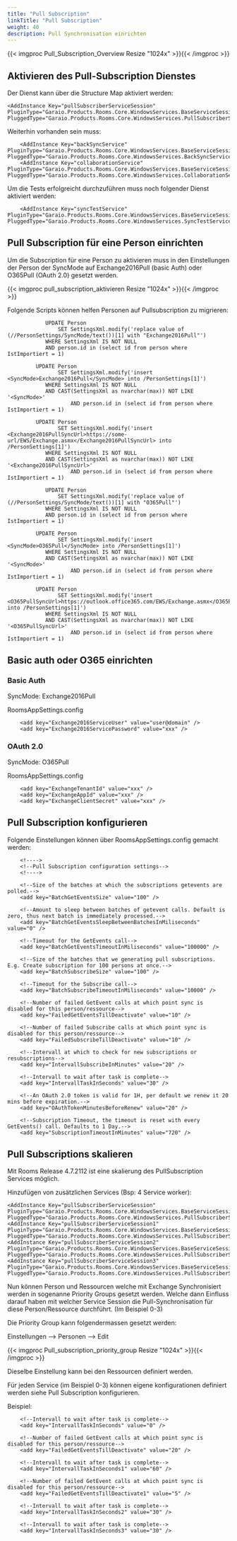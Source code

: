 ```yaml
---
title: "Pull Subscription"
linkTitle: "Pull Subscription"
weight: 40
description: Pull Synchronisation einrichten
---
```


{{< imgproc Pull_Subscription_Overview Resize "1024x" >}}{{< /imgproc >}}

## Aktivieren des Pull-Subscription Dienstes

Der Dienst kann über die Structure Map aktiviert werden:

```
<AddInstance Key="pullSubscriberServiceSession" PluginType="Garaio.Products.Rooms.Core.WindowsServices.BaseServiceSession,Garaio.Products.Rooms.Core" PluggedType="Garaio.Products.Rooms.Core.WindowsServices.PullSubscriberService.PullSubscriberServiceSession,Garaio.Products.Rooms.Core"/>
```

Weiterhin vorhanden sein muss:

```
	<AddInstance Key="backSyncService" PluginType="Garaio.Products.Rooms.Core.WindowsServices.BaseServiceSession,Garaio.Products.Rooms.Core" PluggedType="Garaio.Products.Rooms.Core.WindowsServices.BackSyncService.BackSyncServiceSession,Garaio.Products.Rooms.Core"/>
	<AddInstance Key="collaborationService" PluginType="Garaio.Products.Rooms.Core.WindowsServices.BaseServiceSession,Garaio.Products.Rooms.Core" PluggedType="Garaio.Products.Rooms.Core.WindowsServices.CollaborationService.CollaborationServiceSession,Garaio.Products.Rooms.Core"/>
```
Um die Tests erfolgreicht durchzuführen muss noch folgender Dienst aktiviert werden:

```
	<AddInstance Key="syncTestService" PluginType="Garaio.Products.Rooms.Core.WindowsServices.BaseServiceSession,Garaio.Products.Rooms.Core" PluggedType="Garaio.Products.Rooms.Core.WindowsServices.SyncTestService.SyncTestServiceSession,Garaio.Products.Rooms.Core"/>
```

## Pull Subscription für eine Person einrichten

Um die Subscription für eine Person zu aktivieren muss in den Einstellungen der Person der SyncMode auf Exchange2016Pull (basic Auth) oder O365Pull (OAuth 2.0) gesetzt werden.

{{< imgproc pull_subscription_aktivieren Resize "1024x" >}}{{< /imgproc >}}

Folgende Scripts können helfen Personen auf Pullsubscription zu migrieren:

```
			UPDATE Person
                SET SettingsXml.modify('replace value of (//PersonSettings/SyncMode/text())[1] with "Exchange2016Pull"')
            WHERE SettingsXml IS NOT NULL 
            AND person.id in (select id from person where IstImportiert = 1)

         UPDATE Person
                SET SettingsXml.modify('insert <SyncMode>Exchange2016Pull</SyncMode> into /PersonSettings[1]')
            WHERE SettingsXml IS NOT NULL
            AND CAST(SettingsXml as nvarchar(max)) NOT LIKE '<SyncMode>'
		            AND person.id in (select id from person where IstImportiert = 1)  

		 UPDATE Person
                SET SettingsXml.modify('insert <Exchange2016PullSyncUrl>https://some-url/EWS/Exchange.asmx</Exchange2016PullSyncUrl> into /PersonSettings[1]')
            WHERE SettingsXml IS NOT NULL
            AND CAST(SettingsXml as nvarchar(max)) NOT LIKE '<Exchange2016PullSyncUrl>'
		            AND person.id in (select id from person where IstImportiert = 1)

```

```
			UPDATE Person
                SET SettingsXml.modify('replace value of (//PersonSettings/SyncMode/text())[1] with "O365Pull"')
            WHERE SettingsXml IS NOT NULL 
            AND person.id in (select id from person where IstImportiert = 1)

         UPDATE Person
                SET SettingsXml.modify('insert <SyncMode>O365Pull</SyncMode> into /PersonSettings[1]')
            WHERE SettingsXml IS NOT NULL
            AND CAST(SettingsXml as nvarchar(max)) NOT LIKE '<SyncMode>'
		            AND person.id in (select id from person where IstImportiert = 1)   

		 UPDATE Person
                SET SettingsXml.modify('insert <O365PullSyncUrl>https://outlook.office365.com/EWS/Exchange.asmx</O365PullSyncUrl> into /PersonSettings[1]')
            WHERE SettingsXml IS NOT NULL
            AND CAST(SettingsXml as nvarchar(max)) NOT LIKE '<O365PullSyncUrl>'
		            AND person.id in (select id from person where IstImportiert = 1)
```

## Basic auth oder O365 einrichten

### Basic Auth
SyncMode: Exchange2016Pull

RoomsAppSettings.config

```
	<add key="Exchange2016ServiceUser" value="user@domain" />
	<add key="Exchange2016ServicePassword" value="xxx" />
```

### OAuth 2.0
SyncMode: O365Pull

RoomsAppSettings.config

```
	<add key="ExchangeTenantId" value="xxx" />
	<add key="ExchangeAppId" value="xxx" />
	<add key="ExchangeClientSecret" value="xxx" />
```

## Pull Subscription konfigurieren

Folgende Einstellungen können über RoomsAppSettings.config gemacht werden:

```
	<!---->
	<!--Pull Subscription configuration settings-->
	<!---->

	<!--Size of the batches at which the subscriptions getevents are polled.-->
	<add key="BatchGetEventsSize" value="100" />

	<!--Amount to sleep between batches of getevent calls. Default is zero, thus next batch is immediately processed.-->
	<add key="BatchGetEventsSleepBetweenBatchesInMiliseconds" value="0" />

	<!--Timeout for the GetEvents call-->
	<add key="BatchGetEventsTimeoutInMiliseconds" value="100000" />

	<!--Size of the batches that we generating pull subscriptions. E.g. Create subscription for 100 persons at once.-->
	<add key="BatchSubscribeSize" value="100" />

	<!--Timeout for the Subscribe call-->
	<add key="BatchSubscribeTimeoutInMiliseconds" value="10000" />

	<!--Number of failed GetEvent calls at which point sync is disabled for this person/ressource-->
	<add key="FailedGetEventsTillDeactivate" value="10" />

	<!--Number of failed Subscribe calls at which point sync is disabled for this person/ressource-->
	<add key="FailedSubscribeTillDeactivate" value="10" />

	<!--Intervall at which to check for new subscriptions or resubscriptions-->
	<add key="IntervallSubscribeInMinutes" value="20" />

	<!--Intervall to wait after task is complete-->
	<add key="IntervallTaskInSeconds" value="30" />

	<!--An OAuth 2.0 token is valid for 1H, per default we renew it 20 mins before expiration.-->
	<add key="OAuthTokenMinutesBeforeRenew" value="20" />

	<!--Subscription Timeout, the timeout is reset with every GetEvents() call. Defaults to 1 Day.-->
	<add key="SubscriptionTimeoutInMinutes" value="720" />
```

## Pull Subscriptions skalieren

Mit Rooms Release 4.7.2112 ist eine skalierung des PullSubscription Services möglich.

Hinzufügen von zusätzlichen Services (Bsp: 4 Service worker):

```
<AddInstance Key="pullSubscriberServiceSession" PluginType="Garaio.Products.Rooms.Core.WindowsServices.BaseServiceSession,Garaio.Products.Rooms.Core" PluggedType="Garaio.Products.Rooms.Core.WindowsServices.PullSubscriberService.PullSubscriberServiceSession,Garaio.Products.Rooms.Core"/>
<AddInstance Key="pullSubscriberServiceSession1" PluginType="Garaio.Products.Rooms.Core.WindowsServices.BaseServiceSession,Garaio.Products.Rooms.Core" PluggedType="Garaio.Products.Rooms.Core.WindowsServices.PullSubscriberService.PullSubscriberServiceSession,Garaio.Products.Rooms.Core"/>
<AddInstance Key="pullSubscriberServiceSession2" PluginType="Garaio.Products.Rooms.Core.WindowsServices.BaseServiceSession,Garaio.Products.Rooms.Core" PluggedType="Garaio.Products.Rooms.Core.WindowsServices.PullSubscriberService.PullSubscriberServiceSession,Garaio.Products.Rooms.Core"/>
<AddInstance Key="pullSubscriberServiceSession3" PluginType="Garaio.Products.Rooms.Core.WindowsServices.BaseServiceSession,Garaio.Products.Rooms.Core" PluggedType="Garaio.Products.Rooms.Core.WindowsServices.PullSubscriberService.PullSubscriberServiceSession,Garaio.Products.Rooms.Core"/>
```

Nun können Person und Ressourcen welche mit Exchange Synchronisiert werden in sogenanne Priority Groups gesetzt werden. Welche dann Einfluss darauf haben mit welcher Service Session die Pull-Synchronisation für diese Person/Ressource durchführt. (Im Beispiel 0-3)

Die Priority Group kann folgendermassen gesetzt werden:

Einstellungen --> Personen --> Edit

{{< imgproc Pull_subscription_priority_group Resize "1024x" >}}{{< /imgproc >}}

Dieselbe Einstellung kann bei den Ressourcen definiert werden.

Für jeden Service (im Beispiel 0-3) können eigene konfigurationen definiert werden siehe Pull Subscription konfigurieren.

Beispiel:

```
	<!--Intervall to wait after task is complete-->
	<add key="IntervallTaskInSeconds" value="0" />

	<!--Number of failed GetEvent calls at which point sync is disabled for this person/ressource-->
	<add key="FailedGetEventsTillDeactivate" value="20" />

	<!--Intervall to wait after task is complete-->
	<add key="IntervallTaskInSeconds1" value="60" />

	<!--Number of failed GetEvent calls at which point sync is disabled for this person/ressource-->
	<add key="FailedGetEventsTillDeactivate1" value="5" />

	<!--Intervall to wait after task is complete-->
	<add key="IntervallTaskInSeconds2" value="30" />

	<!--Intervall to wait after task is complete-->
	<add key="IntervallTaskInSeconds3" value="30" />

```
